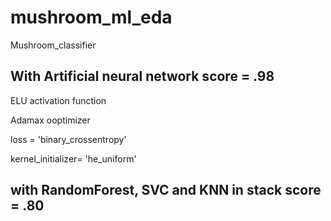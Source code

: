 # mushroom_ml_eda
Mushroom_classifier




## With  Artificial neural network score = .98 
   
   ELU activation function
   
   Adamax ooptimizer
   
   loss = 'binary_crossentropy'
   
   kernel_initializer= 'he_uniform'



 ## with RandomForest, SVC and KNN in stack score = .80

